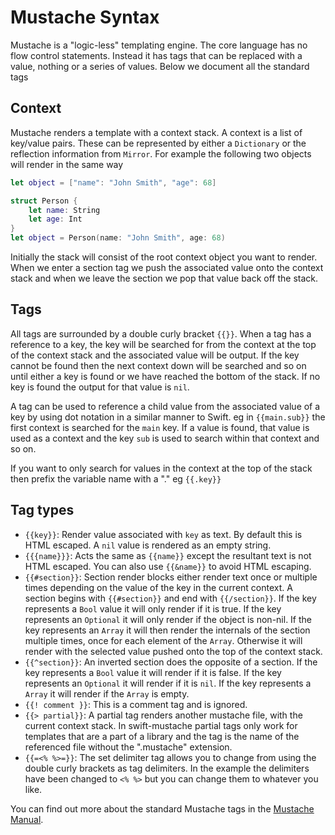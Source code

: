 # Mustache Syntax

Mustache is a "logic-less" templating engine. The core language has no flow control statements. Instead it has tags that can be replaced with a value, nothing or a series of values. Below we document all the standard tags

## Context

Mustache renders a template with a context stack. A context is a list of key/value pairs. These can be represented by either a `Dictionary` or the reflection information from `Mirror`. For example the following two objects will render in the same way
```swift
let object = ["name": "John Smith", "age": 68]
```
```swift
struct Person {
    let name: String
    let age: Int
}
let object = Person(name: "John Smith", age: 68)
```

Initially the stack will consist of the root context object you want to render. When we enter a section tag we push the associated value onto the context stack and when we leave the section we pop that value back off the stack.

## Tags

All tags are surrounded by a double curly bracket `{{}}`. When a tag has a reference to a key, the key will be searched for from the context at the top of the context stack and the associated value will be output. If the key cannot be found then the next context down will be searched and so on until either a key is found or we have reached the bottom of the stack. If no key is found the output for that value is `nil`. 

A tag can be used to reference a child value from the associated value of a key by using dot notation in a similar manner to Swift. eg in `{{main.sub}}` the first context is searched for the  `main` key. If a value is found, that value is used as a context and the key `sub` is used to search within that context and so on. 

If you want to only search for values in the context at the top of the stack then prefix the variable name with a "." eg `{{.key}}`

## Tag types

- `{{key}}`: Render value associated with `key` as text. By default this is HTML escaped. A `nil` value is rendered as an empty string.
- `{{{name}}}`: Acts the same as `{{name}}` except the resultant text is not HTML escaped. You can also use `{{&name}}` to avoid HTML escaping.
- `{{#section}}`: Section render blocks either render text once or multiple times depending on the value of the key in the current context. A section begins with `{{#section}}` and end with `{{/section}}`. If the key represents a `Bool` value it will only render if it is true. If the key represents an `Optional` it will only render if the object is non-nil. If the key represents an `Array` it will then render the internals of the section multiple times, once for each element of the `Array`. Otherwise it will render with the selected value pushed onto the top of the context stack.
- `{{^section}}`: An inverted section does the opposite of a section. If the key represents a `Bool` value it will render if it is false. If the key represents an `Optional` it will render if it is `nil`. If the key represents a `Array` it will render if the `Array` is empty.
- `{{! comment }}`: This is a comment tag and is ignored.
- `{{> partial}}`: A partial tag renders another mustache file, with the current context stack. In swift-mustache partial tags only work for templates that are a part of a library and the tag is the name of the referenced file without the ".mustache" extension.
- `{{=<% %>=}}`: The set delimiter tag allows you to change from using the double curly brackets as tag delimiters. In the example the delimiters have been changed to `<% %>` but you can change them to whatever you like.

You can find out more about the standard Mustache tags in the [Mustache Manual](https://mustache.github.io/mustache.5.html).
